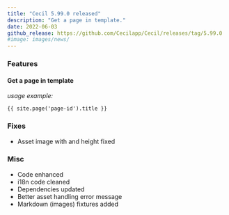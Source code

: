 ```yaml
---
title: "Cecil 5.99.0 released"
description: "Get a page in template."
date: 2022-06-03
github_release: https://github.com/Cecilapp/Cecil/releases/tag/5.99.0
#image: images/news/
---
```

### Features

#### Get a page in template

_usage example:_

```twig
{{ site.page('page-id').title }}
```

### Fixes

- Asset image with and height fixed

### Misc

- Code enhanced
- i18n code cleaned
- Dependencies updated
- Better asset handling error message
- Markdown (images) fixtures added

